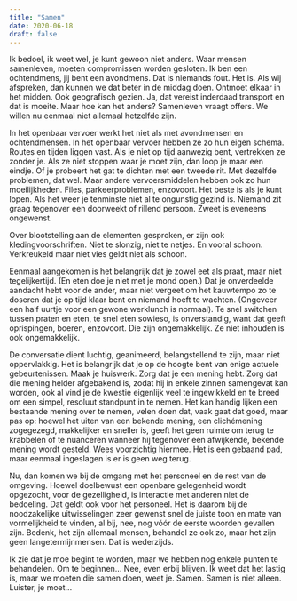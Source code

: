 ```yaml
---
title: "Samen"
date: 2020-06-18
draft: false
---
```


Ik bedoel, ik weet wel, je kunt gewoon niet anders. Waar mensen samenleven, moeten compromissen worden gesloten. Ik ben een ochtendmens, jij bent een avondmens. Dat is niemands fout.<!-- more --> Het is. Als wij afspreken, dan kunnen we dat beter in de middag doen. Ontmoet elkaar in het midden. Ook geografisch gezien. Ja, dat vereist inderdaad transport en dat is moeite. Maar hoe kan het anders? Samenleven vraagt offers. We willen nu eenmaal niet allemaal hetzelfde zijn.

In het openbaar vervoer werkt het niet als met avondmensen en ochtendmensen. In het openbaar vervoer hebben ze zo hun eigen schema. Routes en tijden liggen vast. Als je niet op tijd aanwezig bent, vertrekken ze zonder je. Als ze niet stoppen waar je moet zijn, dan loop je maar een eindje. Of je probeert het gat te dichten met een tweede rit. Met dezelfde problemen, dat wel. Maar andere vervoersmiddelen hebben ook zo hun moeilijkheden. Files, parkeerproblemen, enzovoort. Het beste is als je kunt lopen. Als het weer je tenminste niet al te ongunstig gezind is. Niemand zit graag tegenover een doorweekt of rillend persoon. Zweet is eveneens ongewenst.

Over blootstelling aan de elementen gesproken, er zijn ook kledingvoorschriften. Niet te slonzig, niet te netjes. En vooral schoon. Verkreukeld maar niet vies geldt niet als schoon.

Eenmaal aangekomen is het belangrijk dat je zowel eet als praat, maar niet tegelijkertijd. (En eten doe je niet met je mond open.) Dat je onverdeelde aandacht hebt voor de ander, maar niet vergeet om het kauwtempo zo te doseren dat je op tijd klaar bent en niemand hoeft te wachten. (Ongeveer een half uurtje voor een gewone werklunch is normaal). Te snel switchen tussen praten en eten, te snel eten sowieso, is onverstandig, want dat geeft oprispingen, boeren, enzovoort. Die zijn ongemakkelijk. Ze niet inhouden is ook ongemakkelijk.

De conversatie dient luchtig, geanimeerd, belangstellend te zijn, maar niet oppervlakkig. Het is belangrijk dat je op de hoogte bent van enige actuele gebeurtenissen. Maak je huiswerk. Zorg dat je een mening hebt. Zorg dat die mening helder afgebakend is, zodat hij in enkele zinnen samengevat kan worden, ook al vind je de kwestie eigenlijk veel te ingewikkeld en te breed om een simpel, resoluut standpunt in te nemen. Het kan handig lijken een bestaande mening over te nemen, velen doen dat, vaak gaat dat goed, maar pas op: hoewel het uiten van een bekende mening, een clichémening zogegezegd, makkelijker en sneller is, geeft het geen ruimte om terug te krabbelen of te nuanceren wanneer hij tegenover een afwijkende, bekende mening wordt gesteld. Wees voorzichtig hiermee. Het is een gebaand pad, maar eenmaal ingeslagen is er is geen weg terug.

Nu, dan komen we bij de omgang met het personeel en de rest van de omgeving. Hoewel doelbewust een openbare gelegenheid wordt opgezocht, voor de gezelligheid, is interactie met anderen niet de bedoeling. Dat geldt ook voor het personeel. Het is daarom bij de noodzakelijke uitwisselingen zeer gewenst snel de juiste toon en mate van vormelijkheid te vinden, al bij, nee, nog vóór de eerste woorden gevallen zijn. Bedenk, het zijn allemaal mensen, behandel ze ook zo, maar het zijn geen langetermijnmensen. Dat is wederzijds.

Ik zie dat je moe begint te worden, maar we hebben nog enkele punten te behandelen. Om te beginnen... Nee, even erbij blijven. Ik weet dat het lastig is, maar we moeten die samen doen, weet je. Sámen. Samen is niet alleen. Luister, je moet...
